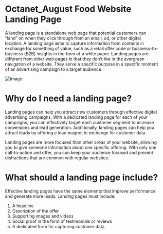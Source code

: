 # Octanet_August Food Website Landing Page

A landing page is a standalone web page that potential customers can “land” on when they click through from an email, ad, or other digital location. A landing page aims to capture information from contacts in exchange for something of value, such as a retail offer code or business-to-business (B2B) insights in the form of a white paper. Landing pages are different from other web pages in that they don’t live in the evergreen navigation of a website. They serve a specific purpose in a specific moment of an advertising campaign to a target audience.


![image](https://github.com/shi-vani/Octanet_August/assets/70535438/0d00546c-b165-4c8a-8d6f-b89fa7b8e43e)




# Why do I need a landing page?

Landing pages can help you attract new customers through effective digital advertising campaigns. With a dedicated landing page for each of your campaigns, you can effectively target each customer segment to increase conversions and lead generation. Additionally, landing pages can help you attract leads by offering a lead magnet in exchange for customer data.

Landing pages are more focused than other areas of your website, allowing you to give someone information about one specific offering. With only one call-to-action and offer, you can keep your audience focused and prevent distractions that are common with regular websites.




# What should a landing page include?
Effective landing pages have the same elements that improve performance and generate more leads. Landing pages must include:

1. A headline
2. Description of the offer
3. Supporting images and videos
4. Social proof in the form of testimonials or reviews
5. A dedicated form for capturing customer data.
